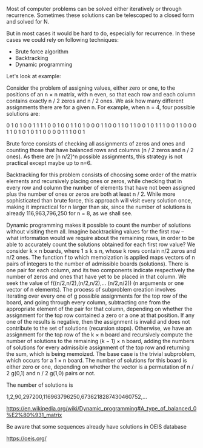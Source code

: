 Most of computer problems can be solved either iteratively or through
recurrence. Sometimes these solutions can be telescoped to a closed form and
solved for N.

But in most cases it would be hard to do, especially for recurrence. In these cases we
could rely on following techniques:

 - Brute force algorithm
 - Backtracking
 - Dynamic programming

Let's look at example:

Consider the problem of assigning values, either zero or one, to the positions of an n × n
matrix, with n even, so that each row and each column contains exactly n / 2 zeros and n /
2 ones. We ask how many different assignments there are for a given n.
For example, when n = 4, four possible solutions are:

0 1 0 1   0 0 1 1   1 1 0 0   1 0 0 1
1 0 1 0   0 0 1 1   0 0 1 1   0 1 1 0
0 1 0 1   1 1 0 0   1 1 0 0   0 1 1 0
1 0 1 0   1 1 0 0   0 0 1 1   1 0 0 1

Brute force consists of checking all assignments of zeros and ones and counting those that
have balanced rows and columns (n / 2 zeros and n / 2 ones). As there are [n n/2]^n possible assignments, this strategy is not
practical except maybe up to n=6.

Backtracking for this problem consists of choosing some order of the matrix elements and
recursively placing ones or zeros, while checking that in every row and column the number
of elements that have not been assigned plus the number of ones or zeros are both at least
n / 2. While more sophisticated than brute force, this approach will visit every solution
once, making it impractical for n larger than six, since the number of solutions is
already 116,963,796,250 for n = 8, as we shall see.

Dynamic programming makes it possible to count the number of solutions without visiting
them all. Imagine backtracking values for the first row – what information would we
require about the remaining rows, in order to be able to accurately count the solutions
obtained for each first row value? We consider k × n boards, where 1 ≤ k ≤ n, whose k rows
contain n/2 zeros and n/2 ones. The function f to which memoization is applied maps
vectors of n pairs of integers to the number of admissible boards (solutions). There is
one pair for each column, and its two components indicate respectively the number of zeros
and ones that have yet to be placed in that column. We seek the value of
f((n/2,n/2),(n/2,n/2),... (n/2,n/2)) (n arguments or one vector of n elements). The
process of subproblem creation involves iterating over every one of g possible assignments
for the top row of the board, and going through every column, subtracting one from the
appropriate element of the pair for that column, depending on whether the assignment for
the top row contained a zero or a one at that position. If any one of the results is
negative, then the assignment is invalid and does not contribute to the set of solutions
(recursion stops). Otherwise, we have an assignment for the top row of the k × n board and
recursively compute the number of solutions to the remaining (k − 1) × n board, adding the
numbers of solutions for every admissible assignment of the top row and returning the sum,
which is being memoized. The base case is the trivial subproblem, which occurs for a 1 × n
board. The number of solutions for this board is either zero or one, depending on whether
the vector is a permutation of n / 2 g(0,1) and n / 2 g(1,0) pairs or not.

The number of solutions is

1,2,90,297200,116963796250,6736218287430460752,...

https://en.wikipedia.org/wiki/Dynamic_programming#A_type_of_balanced_0%E2%80%931_matrix

Be aware that some sequences already have solutions in OEIS database

https://oeis.org/
